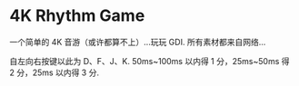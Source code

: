 # 4K Rhythm Game
一个简单的 4K 音游（或许都算不上）...玩玩 GDI.
所有素材都来自网络...

自左向右按键以此为 D、F、J、K.
50ms~100ms 以内得 1 分，25ms~50ms 得 2 分，25ms 以内得 3 分.